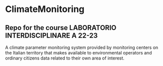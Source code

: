 # ClimateMonitoring
## Repo for the course LABORATORIO INTERDISCIPLINARE A 22-23

A climate parameter monitoring system provided by monitoring centers on the Italian territory that makes available to environmental operators and ordinary citizens data related to their own area of interest.
